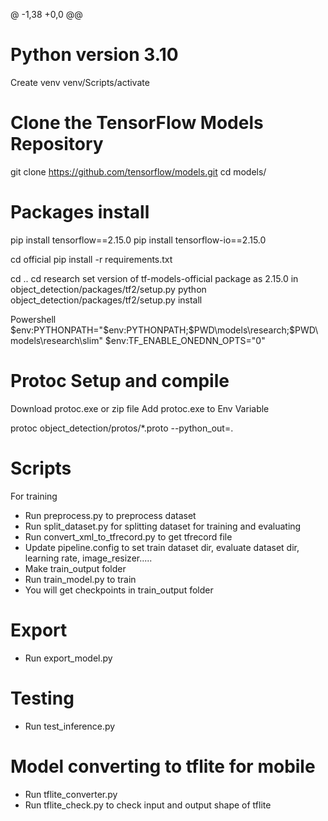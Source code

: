@ -1,38 +0,0 @@


# Python version 3.10

Create venv
venv/Scripts/activate

# Clone the TensorFlow Models Repository

git clone https://github.com/tensorflow/models.git
cd models/


# Packages install

pip install tensorflow==2.15.0
pip install tensorflow-io==2.15.0

cd official
pip install -r requirements.txt

cd ..
cd research
set version of tf-models-official package as 2.15.0 in object_detection/packages/tf2/setup.py 
python object_detection/packages/tf2/setup.py install

Powershell
$env:PYTHONPATH="$env:PYTHONPATH;$PWD\models\research;$PWD\models\research\slim"
$env:TF_ENABLE_ONEDNN_OPTS="0"


# Protoc Setup and compile

Download protoc.exe or zip file
Add protoc.exe to Env Variable

protoc object_detection/protos/*.proto --python_out=.


# Scripts

For training

- Run preprocess.py to preprocess dataset
- Run split_dataset.py for splitting dataset for training and evaluating
- Run convert_xml_to_tfrecord.py to get tfrecord file
- Update pipeline.config to set train dataset dir, evaluate dataset dir, learning rate, image_resizer.....
- Make train_output folder
- Run train_model.py to train
- You will get checkpoints in train_output folder


# Export

- Run export_model.py


# Testing

- Run test_inference.py


# Model converting to tflite for mobile

- Run tflite_converter.py
- Run tflite_check.py to check input and output shape of tflite
